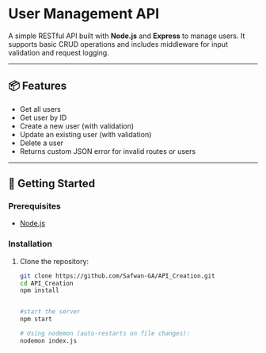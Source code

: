 # User Management API

A simple RESTful API built with **Node.js** and **Express** to manage users. It supports basic CRUD operations and includes middleware for input validation and request logging.

---

## 📦 Features

- Get all users
- Get user by ID
- Create a new user (with validation)
- Update an existing user (with validation)
- Delete a user
- Returns custom JSON error for invalid routes or users

---

## 🚀 Getting Started

### Prerequisites

- [Node.js](https://nodejs.org/)

### Installation

1. Clone the repository:
   ```bash
   git clone https://github.com/Safwan-GA/API_Creation.git
   cd API_Creation
   npm install
   

   #start the server
   npm start

   # Using nodemon (auto-restarts on file changes):
   nodemon index.js

